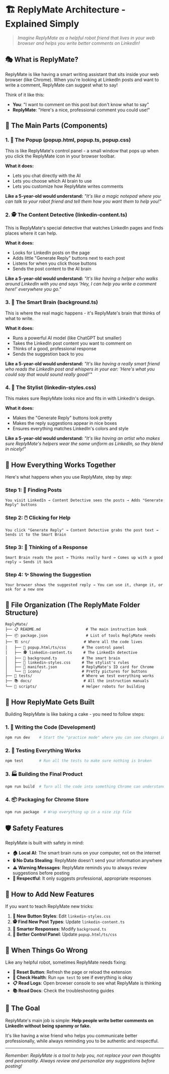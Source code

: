 # 🏗️ ReplyMate Architecture - Explained Simply

> *Imagine ReplyMate as a helpful robot friend that lives in your web browser and helps you write better comments on LinkedIn!*

## 🎭 What is ReplyMate?

ReplyMate is like having a smart writing assistant that sits inside your web browser (like Chrome). When you're looking at LinkedIn posts and want to write a comment, ReplyMate can suggest what to say!

Think of it like this:
- **You**: "I want to comment on this post but don't know what to say"
- **ReplyMate**: "Here's a nice, professional comment you could use!"

## 🧩 The Main Parts (Components)

### 1. 🎪 The Popup (popup.html, popup.ts, popup.css)
This is like ReplyMate's control panel - a small window that pops up when you click the ReplyMate icon in your browser toolbar.

**What it does:**
- Lets you chat directly with the AI
- Lets you choose which AI brain to use
- Lets you customize how ReplyMate writes comments

**Like a 5-year-old would understand:**
*"It's like a magic notepad where you can talk to your robot friend and tell them how you want them to help you!"*

### 2. 🕵️ The Content Detective (linkedin-content.ts)
This is ReplyMate's special detective that watches LinkedIn pages and finds places where it can help.

**What it does:**
- Looks for LinkedIn posts on the page
- Adds little "Generate Reply" buttons next to each post
- Listens for when you click those buttons
- Sends the post content to the AI brain

**Like a 5-year-old would understand:**
*"It's like having a helper who walks around LinkedIn with you and says 'Hey, I can help you write a comment here!' everywhere you go."*

### 3. 🧠 The Smart Brain (background.ts)
This is where the real magic happens - it's ReplyMate's brain that thinks of what to write.

**What it does:**
- Runs a powerful AI model (like ChatGPT but smaller)
- Takes the LinkedIn post content you want to comment on
- Thinks of a good, professional response
- Sends the suggestion back to you

**Like a 5-year-old would understand:**
*"It's like having a really smart friend who reads the LinkedIn post and whispers in your ear: 'Here's what you could say that would sound really good!'"*

### 4. 🎨 The Stylist (linkedin-styles.css)
This makes sure ReplyMate looks nice and fits in with LinkedIn's design.

**What it does:**
- Makes the "Generate Reply" buttons look pretty
- Makes the reply suggestions appear in nice boxes
- Ensures everything matches LinkedIn's colors and style

**Like a 5-year-old would understand:**
*"It's like having an artist who makes sure ReplyMate's helpers wear the same uniform as LinkedIn, so they blend in nicely!"*

## 🔄 How Everything Works Together

Here's what happens when you use ReplyMate, step by step:

### Step 1: 👀 Finding Posts
```
You visit LinkedIn → Content Detective sees the posts → Adds "Generate Reply" buttons
```

### Step 2: 🖱️ Clicking for Help
```
You click "Generate Reply" → Content Detective grabs the post text → Sends it to the Smart Brain
```

### Step 3: 🤔 Thinking of a Response
```
Smart Brain reads the post → Thinks really hard → Comes up with a good reply → Sends it back
```

### Step 4: ✨ Showing the Suggestion
```
Your browser shows the suggested reply → You can use it, change it, or ask for a new one
```

## 📁 File Organization (The ReplyMate Folder Structure)

```
ReplyMate/
├── 📋 README.md                    # The main instruction book
├── 📦 package.json                 # List of tools ReplyMate needs
├── 🏗️ src/                        # Where all the code lives
│   ├── 🎪 popup.html/ts/css       # The control panel
│   ├── 🕵️ linkedin-content.ts     # The LinkedIn detective
│   ├── 🧠 background.ts           # The smart brain
│   ├── 🎨 linkedin-styles.css     # The stylist's rules
│   ├── 📄 manifest.json           # ReplyMate's ID card for Chrome
│   └── 🎯 icons/                  # Pretty pictures for buttons
├── 🧪 tests/                      # Where we test everything works
├── 📚 docs/                       # All the instruction manuals
└── 🔧 scripts/                    # Helper robots for building
```

## 🚀 How ReplyMate Gets Built

Building ReplyMate is like baking a cake - you need to follow steps:

### 1. 📝 Writing the Code (Development)
```bash
npm run dev    # Start the "practice mode" where you can see changes immediately
```

### 2. 🧪 Testing Everything Works
```bash
npm test       # Run all the tests to make sure nothing is broken
```

### 3. 🏭 Building the Final Product
```bash
npm run build  # Turn all the code into something Chrome can understand
```

### 4. 📦 Packaging for Chrome Store
```bash
npm run package  # Wrap everything up in a nice zip file
```

## 🛡️ Safety Features

ReplyMate is built with safety in mind:

- **🏠 Local AI**: The smart brain runs on your computer, not on the internet
- **🔒 No Data Stealing**: ReplyMate doesn't send your information anywhere
- **⚠️ Warning Messages**: ReplyMate reminds you to always review suggestions before posting
- **🚫 Respectful**: It only suggests professional, appropriate responses

## 🔧 How to Add New Features

If you want to teach ReplyMate new tricks:

1. **🎨 New Button Styles**: Edit `linkedin-styles.css`
2. **🕵️ Find New Post Types**: Update `linkedin-content.ts`
3. **🧠 Smarter Responses**: Modify `background.ts`
4. **🎪 Better Control Panel**: Update `popup.html/ts/css`

## 🐛 When Things Go Wrong

Like any helpful robot, sometimes ReplyMate needs fixing:

- **🔄 Reset Button**: Refresh the page or reload the extension
- **🧪 Check Health**: Run `npm test` to see if everything is okay
- **📋 Read Logs**: Open browser console to see what ReplyMate is thinking
- **📚 Read Docs**: Check the troubleshooting guides

## 🎯 The Goal

ReplyMate's main job is simple: **Help people write better comments on LinkedIn without being spammy or fake.**

It's like having a wise friend who helps you communicate better professionally, while always reminding you to be authentic and respectful.

---

*Remember: ReplyMate is a tool to help you, not replace your own thoughts and personality. Always review and personalize any suggestions before posting!*
